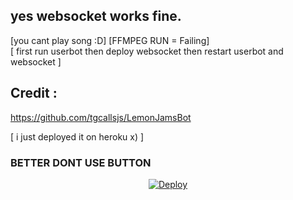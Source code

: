 ## yes websocket works fine.
[you cant play song :D]
[FFMPEG RUN = Failing]
<br>
[ first run userbot then deploy websocket then restart userbot and websocket ]

## Credit :
https://github.com/tgcallsjs/LemonJamsBot

[ i just deployed it on heroku x) ]

### BETTER DONT USE BUTTON 
<p align="center">
   <a href="https://heroku.com/deploy?template=https://github.com/midnightmadwalk/LemonWebsocket/main">
  <img src="https://www.herokucdn.com/deploy/button.svg" alt="Deploy">
</a>

</p>
